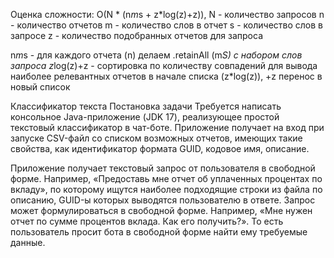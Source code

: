 Оценка сложности: 
O(N * (n*m*s + z*log(z)+z)),
N - количество запросов
n - количество отчетов
m - количество слов в отчет
s - количество слов в запросе
z - количество подобранных отчетов для запроса

n*m*s - для каждого отчета (n) делаем .retainAll (m*S) с набором слов запроса
z*log(z)+z - сортировка по количеству совпадений для вывода наиболее релевантных отчетов в начале списка (z*log(z)), 
                +z перенос в новый список

Классификатор текста
Постановка задачи
Требуется написать консольное Java-приложение (JDK 17), реализующее простой текстовый
классификатор в чат-боте.
Приложение получает на вход при запуске CSV-файл со списком возможных отчетов, имеющих
такие свойства, как идентификатор формата GUID, кодовое имя, описание.

Приложение получает текстовый запрос от пользователя в свободной форме. Например,
«Предоставь мне отчет об уплаченных процентах по вкладу», по которому ищутся наиболее
подходящие строки из файла по описанию, GUID-ы которых выводятся пользователю в ответе.
Запрос может формулироваться в свободной форме. Например, «Мне нужен отчет по сумме
процентов вклада. Как его получить?». То есть пользователь просит бота в свободной форме
найти ему требуемые данные. 
